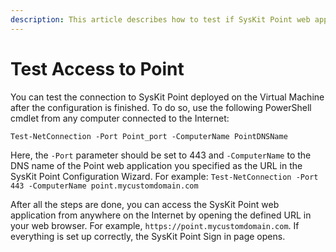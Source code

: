 ```yaml
---
description: This article describes how to test if SysKit Point web application is accessible.
---
```


# Test Access to Point

You can test the connection to SysKit Point deployed on the Virtual Machine after the configuration is finished. To do so, use the following PowerShell cmdlet from any computer connected to the Internet:

`Test-NetConnection -Port Point_port -ComputerName PointDNSName`

Here, the `-Port` parameter should be set to 443 and `-ComputerName` to the DNS name of the Point web application you specified as the URL in the SysKit Point Configuration Wizard. For example: `Test-NetConnection -Port 443 -ComputerName point.mycustomdomain.com`

After all the steps are done, you can access the SysKit Point web application from anywhere on the Internet by opening the defined URL in your web browser. For example, `https://point.mycustomdomain.com`. If everything is set up correctly, the SysKit Point Sign in page opens.

